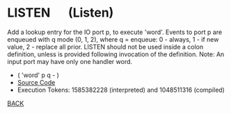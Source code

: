 # LISTEN &emsp; (Listen)
Add a lookup entry for the IO port p, to execute 'word'. Events to port p are enqueued with q mode (0, 1, 2), where q = enqueue: 0 - always, 1 - if new value, 2 - replace all prior. LISTEN should not be used inside a colon definition, unless <name> is provided following invocation of the definition. Note: An input port may have only one handler word.
* ( 'word' p q - )
* [Source Code](../words/amc_ext/Listen.cs)
* Execution Tokens: 1585382228 (interpreted) and 1048511316 (compiled)


[BACK](builtins.md#Listen)
